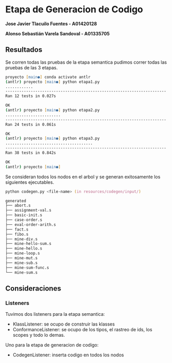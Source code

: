# Etapa de Generacion de Codigo

**Jose Javier Tlacuilo Fuentes - A01420128**

**Alonso Sebastián Varela Sandoval - A01335705**

## Resultados

Se corren todas las pruebas de la  etapa semantica pudimos correr todas las pruebas de las 3 etapas.

```zsh
proyecto [main●] conda activate antlr 
(antlr) proyecto [main●] python etapa1.py 
............
----------------------------------------------------------------------
Ran 12 tests in 0.027s

OK
(antlr) proyecto [main●] python etapa2.py 
........................
----------------------------------------------------------------------
Ran 24 tests in 0.061s

OK
(antlr) proyecto [main●] python etapa3.py 
......................................
----------------------------------------------------------------------
Ran 38 tests in 0.842s

OK
(antlr) proyecto [main●] 
```

Se consideran todos los nodos en el arbol y se generan exitosamente los siguientes ejecutables.

```zsh
python codegen.py <file-name> (in resources/codegen/input/)

generated
├── abort.s
├── assignment-val.s
├── basic-init.s
├── case-order.s
├── eval-order-arith.s
├── fact.s
├── fibo.s
├── mine-div.s
├── mine-hello-sum.s
├── mine-hello.s
├── mine-loop.s
├── mine-mut.s
├── mine-sub.s
├── mine-sum-func.s
└── mine-sum.s
```

## Consideraciones

### Listeners

Tuvimos dos listeners para la etapa semantica:

- KlassListener: se ocupo de construir las klasses
- ConformanceListener: se ocupo de los tipos, el rastreo de ids, los scopes y todo lo demas.

Uno para la etapa de generacion de codigo:

- CodegenListener: inserta codigo en todos los nodos
